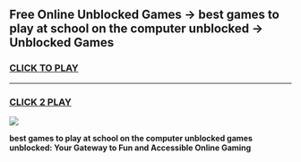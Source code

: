 
## Free Online Unblocked Games → best games to play at school on the computer unblocked → Unblocked Games
<h3>
<a href="https://premium.freeplayer.one?title=best_games_to_play_at_school_on_the_computer_unblocked&ref=21F">CLICK TO PLAY</a></h3>
<hr>

<h3>
<a href="https://premium.freeplayer.one?title=best_games_to_play_at_school_on_the_computer_unblocked&ref=21F">CLICK 2 PLAY</a>
  
</h3>

<a href="https://premium.freeplayer.one?title=best_games_to_play_at_school_on_the_computer_unblocked&ref=21F/"><img src="https://clearcache.store/games.png"></a>


**best games to play at school on the computer unblocked games unblocked: Your Gateway to Fun and Accessible Online Gaming**
